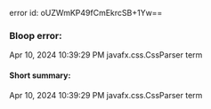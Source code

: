 error id: oUZWmKP49fCmEkrcSB+1Yw==
### Bloop error:

Apr 10, 2024 10:39:29 PM javafx.css.CssParser term
#### Short summary: 

Apr 10, 2024 10:39:29 PM javafx.css.CssParser term